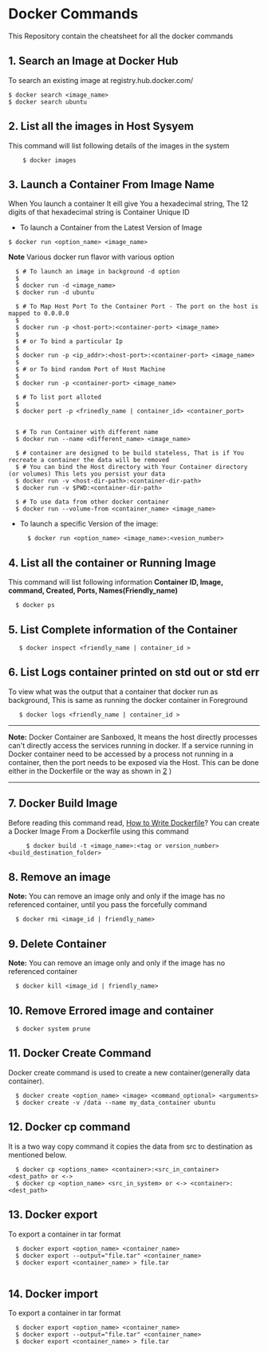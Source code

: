 Docker Commands
================

This Repository contain the cheatsheet for all the docker commands

## 1. Search an Image at Docker Hub
  To search an existing image at registry.hub.docker.com/
  ```
  $ docker search <image_name>
  $ docker search ubuntu
  ```
## 2. List all the images in Host Sysyem
This command will list following details of the images in the system 
  
  ```
      $ docker images
  ```
    
## 3. Launch a Container From Image Name

  When You launch a container It eill give You a hexadecimal string, The 12 digits of that hexadecimal string is Container Unique ID

  + To launch a Container from the Latest Version of Image
  ```
  $ docker run <option_name> <image_name>
  ```
  **Note** Various docker run flavor with various option

  ```
    $ # To launch an image in background -d option
    $
    $ docker run -d <image_name>
    $ docker run -d ubuntu
    
    $ # To Map Host Port To the Container Port - The port on the host is mapped to 0.0.0.0
    $
    $ docker run -p <host-port>:<container-port> <image_name>
    $
    $ # or To bind a particular Ip
    $
    $ docker run -p <ip_addr>:<host-port>:<container-port> <image_name>   
    $
    $ # or To bind random Port of Host Machine
    $
    $ docker run -p <container-port> <image_name>
 
    $ # To list port alloted
    $
    $ docker port -p <frinedly_name | container_id> <container_port>
    
    
    $ # To run Container with different name 
    $ docker run --name <different_name> <image_name>
    
    $ # container are designed to be build stateless, That is if You recreate a container the data will be removed 
    $ # You can bind the Host directory with Your Container directory (or volumes) This lets you persist your data
    $ docker run -v <host-dir-path>:<container-dir-path>
    $ docker run -v $PWD:<container-dir-path>
    
    $ # To use data from other docker container
    $ docker run --volume-from <container_name> <image_name>

  ```
    
+ To launch a specific Version of the image:
  
  ```
    $ docker run <option_name> <image_name>:<vesion_number>
  ```
  
## 4. List all the container or Running Image

This command will list following information **Container ID, Image, command, Created, Ports,  Names(Friendly_name)**

  ```
    $ docker ps
  ```

## 5. List Complete information of the Container
 
   ```
      $ docker inspect <friendly_name | container_id >
   ```
   
  
## 6. List Logs container printed on std out or std err

To view what was the output that a container that docker run as background, This is same as running the docker container in Foreground

   ```
      $ docker logs <friendly_name | container_id >
   ```
  ---
   
  **Note:** Docker Container are Sanboxed, It means the host directly processes can't directly access the services running in docker. If a service running in Docker container need to be accessed by a process not running in a container, then the port needs to be exposed via the Host. This can be done either in the Dockerfile or the way as shown in [2](#2-launch-a-container-from-image-name)
)

---
 ## 7. Docker Build Image
 
 Before reading this command read, [How to Write Dockerfile](https://github.com/this-is-r-gaurav/dockerCommands/tree/master/How%20to%20Write%20a%20Dockerfile)? You can create a Docker Image From a Dockerfile using this command 
 ```
      $ docker build -t <image_name>:<tag or version_number> <build_destination_folder>
```

 ## 8. Remove an image
 **Note:** You can remove an image only and only if the image has no referenced container, until you pass the forcefully command
 
  ```
    $ docker rmi <image_id | friendly_name>
  ```
 ## 9. Delete Container
 **Note:** You can remove an image only and only if the image has no referenced container
 
  ```
    $ docker kill <image_id | friendly_name>
  ```
## 10. Remove Errored image and container

  ```
    $ docker system prune
  ```

## 11. Docker Create Command
 
 Docker create command is used to create a new container(generally data container).  

  ```
    $ docker create <option_name> <image> <command_optional> <arguments>
    $ docker create -v /data --name my_data_container ubuntu
  ```
  
## 12. Docker cp command

It is a two way copy command it copies the data from src to destination as mentioned below.

  ```
    $ docker cp <options_name> <container>:<src_in_container> <dest_path> or <->
    $ docker cp <option_name> <src_in_system> or <-> <container>:<dest_path>
  ```
  
## 13. Docker export 
To export a container in tar format

  ```
    $ docker export <option_name> <container_name>
    $ docker export --output="file.tar" <container_name>
    $ docker export <container_name> > file.tar
    
  ```
  
  ## 14. Docker import
To export a container in tar format

  ```
    $ docker export <option_name> <container_name>
    $ docker export --output="file.tar" <container_name>
    $ docker export <container_name> > file.tar
    
  ```
